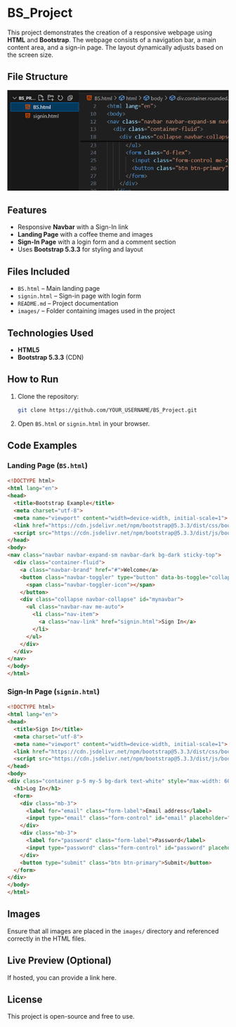 # BS_Project

This project demonstrates the creation of a responsive webpage using **HTML** and **Bootstrap**. The webpage consists of a navigation bar, a main content area, and a sign-in page. The layout dynamically adjusts based on the screen size.

## File Structure

![Project Structure](https://github.com/AniketP117/BootStrap_Project/blob/72bb8d2333b3979762d3ccae3e95a8993dbef574/Images/Screenshot%202025-03-04%20165057.png)

## Features
- Responsive **Navbar** with a Sign-In link
- **Landing Page** with a coffee theme and images
- **Sign-In Page** with a login form and a comment section
- Uses **Bootstrap 5.3.3** for styling and layout

## Files Included
- `BS.html` – Main landing page
- `signin.html` – Sign-in page with login form
- `README.md` – Project documentation
- `images/` – Folder containing images used in the project

## Technologies Used
- **HTML5**
- **Bootstrap 5.3.3** (CDN)

## How to Run
1. Clone the repository:
   ```bash
   git clone https://github.com/YOUR_USERNAME/BS_Project.git
   ```
2. Open `BS.html` or `signin.html` in your browser.

## Code Examples
### **Landing Page (`BS.html`)**
```html
<!DOCTYPE html>
<html lang="en">
<head>
  <title>Bootstrap Example</title>
  <meta charset="utf-8">
  <meta name="viewport" content="width=device-width, initial-scale=1">
  <link href="https://cdn.jsdelivr.net/npm/bootstrap@5.3.3/dist/css/bootstrap.min.css" rel="stylesheet">
  <script src="https://cdn.jsdelivr.net/npm/bootstrap@5.3.3/dist/js/bootstrap.bundle.min.js"></script>
</head>
<body>
<nav class="navbar navbar-expand-sm navbar-dark bg-dark sticky-top">
  <div class="container-fluid">
    <a class="navbar-brand" href="#">Welcome</a>
    <button class="navbar-toggler" type="button" data-bs-toggle="collapse" data-bs-target="#mynavbar">
      <span class="navbar-toggler-icon"></span>
    </button>
    <div class="collapse navbar-collapse" id="mynavbar">
      <ul class="navbar-nav me-auto">
        <li class="nav-item">
          <a class="nav-link" href="signin.html">Sign In</a>
        </li>
      </ul>
    </div>
  </div>
</nav>
</body>
</html>
```

### **Sign-In Page (`signin.html`)**
```html
<!DOCTYPE html>
<html lang="en">
<head>
  <title>Sign In</title>
  <meta charset="utf-8">
  <meta name="viewport" content="width=device-width, initial-scale=1">
  <link href="https://cdn.jsdelivr.net/npm/bootstrap@5.3.3/dist/css/bootstrap.min.css" rel="stylesheet">
  <script src="https://cdn.jsdelivr.net/npm/bootstrap@5.3.3/dist/js/bootstrap.bundle.min.js"></script>
</head>
<body>
<div class="container p-5 my-5 bg-dark text-white" style="max-width: 600px;">
  <h1>Log In</h1>
  <form>
    <div class="mb-3">
      <label for="email" class="form-label">Email address</label>
      <input type="email" class="form-control" id="email" placeholder="Enter email">
    </div>
    <div class="mb-3">
      <label for="password" class="form-label">Password</label>
      <input type="password" class="form-control" id="password" placeholder="Enter password">
    </div>
    <button type="submit" class="btn btn-primary">Submit</button>
  </form>
</div>
</body>
</html>
```

## Images
Ensure that all images are placed in the `images/` directory and referenced correctly in the HTML files.

## Live Preview (Optional)
If hosted, you can provide a link here.

## License
This project is open-source and free to use.
